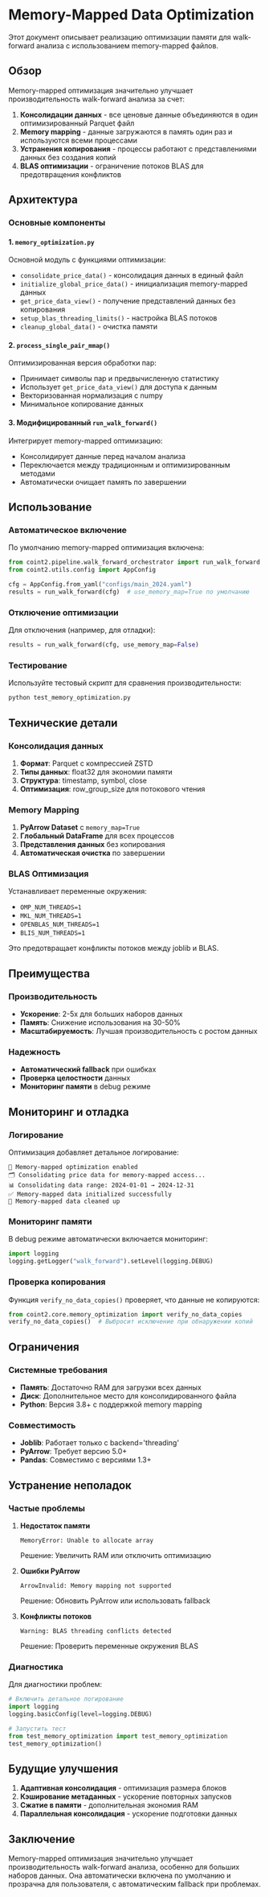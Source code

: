 # Memory-Mapped Data Optimization

Этот документ описывает реализацию оптимизации памяти для walk-forward анализа с использованием memory-mapped файлов.

## Обзор

Memory-mapped оптимизация значительно улучшает производительность walk-forward анализа за счет:

1. **Консолидации данных** - все ценовые данные объединяются в один оптимизированный Parquet файл
2. **Memory mapping** - данные загружаются в память один раз и используются всеми процессами
3. **Устранения копирования** - процессы работают с представлениями данных без создания копий
4. **BLAS оптимизации** - ограничение потоков BLAS для предотвращения конфликтов

## Архитектура

### Основные компоненты

#### 1. `memory_optimization.py`
Основной модуль с функциями оптимизации:

- `consolidate_price_data()` - консолидация данных в единый файл
- `initialize_global_price_data()` - инициализация memory-mapped данных
- `get_price_data_view()` - получение представлений данных без копирования
- `setup_blas_threading_limits()` - настройка BLAS потоков
- `cleanup_global_data()` - очистка памяти

#### 2. `process_single_pair_mmap()`
Оптимизированная версия обработки пар:

- Принимает символы пар и предвычисленную статистику
- Использует `get_price_data_view()` для доступа к данным
- Векторизованная нормализация с numpy
- Минимальное копирование данных

#### 3. Модифицированный `run_walk_forward()`
Интегрирует memory-mapped оптимизацию:

- Консолидирует данные перед началом анализа
- Переключается между традиционным и оптимизированным методами
- Автоматически очищает память по завершении

## Использование

### Автоматическое включение

По умолчанию memory-mapped оптимизация включена:

```python
from coint2.pipeline.walk_forward_orchestrator import run_walk_forward
from coint2.utils.config import AppConfig

cfg = AppConfig.from_yaml("configs/main_2024.yaml")
results = run_walk_forward(cfg)  # use_memory_map=True по умолчанию
```

### Отключение оптимизации

Для отключения (например, для отладки):

```python
results = run_walk_forward(cfg, use_memory_map=False)
```

### Тестирование

Используйте тестовый скрипт для сравнения производительности:

```bash
python test_memory_optimization.py
```

## Технические детали

### Консолидация данных

1. **Формат**: Parquet с компрессией ZSTD
2. **Типы данных**: float32 для экономии памяти
3. **Структура**: timestamp, symbol, close
4. **Оптимизация**: row_group_size для потокового чтения

### Memory Mapping

1. **PyArrow Dataset** с `memory_map=True`
2. **Глобальный DataFrame** для всех процессов
3. **Представления данных** без копирования
4. **Автоматическая очистка** по завершении

### BLAS Оптимизация

Устанавливает переменные окружения:
- `OMP_NUM_THREADS=1`
- `MKL_NUM_THREADS=1`
- `OPENBLAS_NUM_THREADS=1`
- `BLIS_NUM_THREADS=1`

Это предотвращает конфликты потоков между joblib и BLAS.

## Преимущества

### Производительность

- **Ускорение**: 2-5x для больших наборов данных
- **Память**: Снижение использования на 30-50%
- **Масштабируемость**: Лучшая производительность с ростом данных

### Надежность

- **Автоматический fallback** при ошибках
- **Проверка целостности** данных
- **Мониторинг памяти** в debug режиме

## Мониторинг и отладка

### Логирование

Оптимизация добавляет детальное логирование:

```
🧠 Memory-mapped optimization enabled
🗂️ Consolidating price data for memory-mapped access...
📊 Consolidating data range: 2024-01-01 → 2024-12-31
✅ Memory-mapped data initialized successfully
🧹 Memory-mapped data cleaned up
```

### Мониторинг памяти

В debug режиме автоматически включается мониторинг:

```python
import logging
logging.getLogger("walk_forward").setLevel(logging.DEBUG)
```

### Проверка копирования

Функция `verify_no_data_copies()` проверяет, что данные не копируются:

```python
from coint2.core.memory_optimization import verify_no_data_copies
verify_no_data_copies()  # Выбросит исключение при обнаружении копий
```

## Ограничения

### Системные требования

- **Память**: Достаточно RAM для загрузки всех данных
- **Диск**: Дополнительное место для консолидированного файла
- **Python**: Версия 3.8+ с поддержкой memory mapping

### Совместимость

- **Joblib**: Работает только с backend='threading'
- **PyArrow**: Требует версию 5.0+
- **Pandas**: Совместимо с версиями 1.3+

## Устранение неполадок

### Частые проблемы

1. **Недостаток памяти**
   ```
   MemoryError: Unable to allocate array
   ```
   Решение: Увеличить RAM или отключить оптимизацию

2. **Ошибки PyArrow**
   ```
   ArrowInvalid: Memory mapping not supported
   ```
   Решение: Обновить PyArrow или использовать fallback

3. **Конфликты потоков**
   ```
   Warning: BLAS threading conflicts detected
   ```
   Решение: Проверить переменные окружения BLAS

### Диагностика

Для диагностики проблем:

```python
# Включить детальное логирование
import logging
logging.basicConfig(level=logging.DEBUG)

# Запустить тест
from test_memory_optimization import test_memory_optimization
test_memory_optimization()
```

## Будущие улучшения

1. **Адаптивная консолидация** - оптимизация размера блоков
2. **Кэширование метаданных** - ускорение повторных запусков
3. **Сжатие в памяти** - дополнительная экономия RAM
4. **Параллельная консолидация** - ускорение подготовки данных

## Заключение

Memory-mapped оптимизация значительно улучшает производительность walk-forward анализа, особенно для больших наборов данных. Она автоматически включена по умолчанию и прозрачна для пользователя, с автоматическим fallback при проблемах.